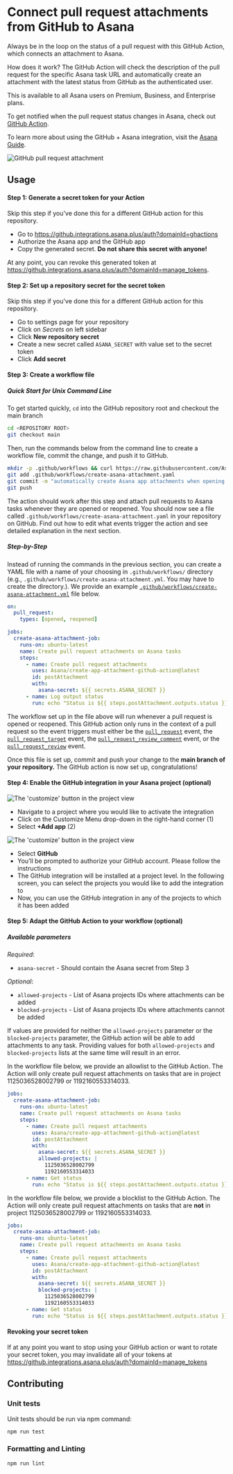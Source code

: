 # Connect pull request attachments from GitHub to Asana

Always be in the loop on the status of a pull request with this GitHub Action, which connects an attachment to Asana.

How does it work? The GitHub Action will check the description of the pull request for the specific Asana task URL and automatically create an attachment with the latest status from GitHub as the authenticated user. 

This is available to all Asana users on Premium, Business, and Enterprise plans. 

To get notified when the pull request status changes in Asana, check out [GitHub Action](https://github.com/Asana/comment-on-task-github-action).

To learn more about using the GitHub + Asana integration, visit the [Asana Guide](https://asana.com/guide/help/api/github).

<img src="assets/github-attachment.png" alt="GitHub pull request attachment">

## Usage

#### Step 1: Generate a secret token for your Action

Skip this step if you've done this for a different GitHub action for this repository.

* Go to https://github.integrations.asana.plus/auth?domainId=ghactions
* Authorize the Asana app and the GitHub app
* Copy the generated secret. **Do not share this secret with anyone!**

At any point, you can revoke this generated token at https://github.integrations.asana.plus/auth?domainId=manage_tokens.

#### Step 2: Set up a repository secret for the secret token

Skip this step if you've done this for a different GitHub action for this repository.

* Go to settings page for your repository
* Click on *Secrets* on left sidebar
* Click **New repository secret**
* Create a new secret called `ASANA_SECRET` with value set to the secret token
* Click **Add secret**

#### Step 3: Create a workflow file

##### Quick Start for Unix Command Line
To get started quickly, `cd` into the GitHub repository root and checkout the main branch

```sh
cd <REPOSITORY ROOT>
git checkout main
```

Then, run the commands below from the command line to create a workflow file, commit the change, and push it to GitHub. 

```sh
mkdir -p .github/workflows && curl https://raw.githubusercontent.com/Asana/create-app-attachment-github-action/main/example-workflow-file.yaml --output .github/workflows/create-asana-attachment.yaml
git add .github/workflows/create-asana-attachment.yaml
git commit -m "automatically create Asana app attachments when opening pull requests"
git push
```

The action should work after this step and attach pull requests to Asana tasks whenever they are opened or reopened. You should now see a file called `.github/workflows/create-asana-attachment.yaml` in your repository on GitHub. Find out how to edit what events trigger the action and see detailed explanation in the next section.

##### Step-by-Step

Instead of running the commands in the previous section, you can create a YAML file with a name of your choosing in `.github/workflows/` directory (e.g., `.github/workflows/create-asana-attachment.yml`. You may have to create the directory.). We provide an example [`.github/workflows/create-asana-attachment.yml`](https://raw.githubusercontent.com/Asana/create-app-attachment-github-action/main/example-workflow-file.yaml) file below.

```yaml
on:
  pull_request:
    types: [opened, reopened]

jobs:
  create-asana-attachment-job:
    runs-on: ubuntu-latest
    name: Create pull request attachments on Asana tasks
    steps:
      - name: Create pull request attachments
        uses: Asana/create-app-attachment-github-action@latest
        id: postAttachment
        with:
          asana-secret: ${{ secrets.ASANA_SECRET }}
      - name: Log output status
        run: echo "Status is ${{ steps.postAttachment.outputs.status }}"
```

The workflow set up in the file above will run whenever a pull request is opened or reopened. This GitHub action only runs in the context of a pull request so the event triggers must either be the [`pull_request`](https://docs.github.com/en/developers/webhooks-and-events/webhooks/webhook-events-and-payloads#pull_request) event, the [`pull_request_target`](https://docs.github.com/en/actions/using-workflows/events-that-trigger-workflows#pull_request_target) event, the [`pull_request_review_comment`](https://docs.github.com/en/developers/webhooks-and-events/webhooks/webhook-events-and-payloads#pull_request_review_comment) event, or the [`pull_request_review`](https://docs.github.com/en/developers/webhooks-and-events/webhooks/webhook-events-and-payloads#pull_request_review) event. 

Once this file is set up, commit and push your change to the **main branch of your repository.** The GitHub action is now set up, congratulations!

#### Step 4: Enable the GitHub integration in your Asana project (optional)

<img src="assets/customize-button.png" alt="The 'customize' button in the project view">

- Navigate to a project where you would like to activate the integration 
- Click on the Customize Menu drop-down in the right-hand corner (1)
- Select **+Add app** (2)

<img src="assets/github-app-in-the-gallery.png" alt="The 'customize' button in the project view">

- Select **GitHub**
- You’ll be prompted to authorize your GitHub account. Please follow the instructions
- The GitHub integration will be installed at a project level. In the following screen, you can select the projects you would like to add the integration to
- Now, you can use the GitHub integration in any of the projects to which it has been added


#### Step 5: Adapt the GitHub Action to your workflow (optional)

##### Available parameters

*Required*:
* ```asana-secret``` - Should contain the Asana secret from Step 3

*Optional*:
* ```allowed-projects``` - List of Asana projects IDs where attachments can be added
* ```blocked-projects``` - List of Asana projects IDs where attachments cannot be added


If values are provided for neither the `allowed-projects` parameter or the `blocked-projects` parameter, the GitHub action will be able to add attachments to any task. Providing values for both ```allowed-projects``` and ```blocked-projects``` lists at the same time will result in an error.

In the workflow file below, we provide an allowlist to the GitHub Action. The Action will only create pull request attachments on tasks that are in project 1125036528002799 or 1192160553314033. 

```yaml
jobs:
  create-asana-attachment-job:
    runs-on: ubuntu-latest
    name: Create pull request attachments on Asana tasks
    steps:
      - name: Create pull request attachments
        uses: Asana/create-app-attachment-github-action@latest
        id: postAttachment
        with:
          asana-secret: ${{ secrets.ASANA_SECRET }}
          allowed-projects: |
            1125036528002799
            1192160553314033
      - name: Get status
        run: echo "Status is ${{ steps.postAttachment.outputs.status }}"
```

In the workflow file below, we provide a blocklist to the GitHub Action. The Action will only create pull request attachments on tasks that are **not** in project 1125036528002799 or 1192160553314033.

```yaml
jobs:
  create-asana-attachment-job:
    runs-on: ubuntu-latest
    name: Create pull request attachments on Asana tasks
    steps:
      - name: Create pull request attachments
        uses: Asana/create-app-attachment-github-action@latest
        id: postAttachment
        with:
          asana-secret: ${{ secrets.ASANA_SECRET }}
          blocked-projects: |
            1125036528002799
            1192160553314033
      - name: Get status
        run: echo "Status is ${{ steps.postAttachment.outputs.status }}"
```

#### Revoking your secret token

If at any point you want to stop using your GitHub action or want to rotate your secret token, you may invalidate all of your tokens at https://github.integrations.asana.plus/auth?domainId=manage_tokens

## Contributing

### Unit tests

Unit tests should be run via npm command:

```npm run test```

### Formatting and Linting

```npm run lint```
